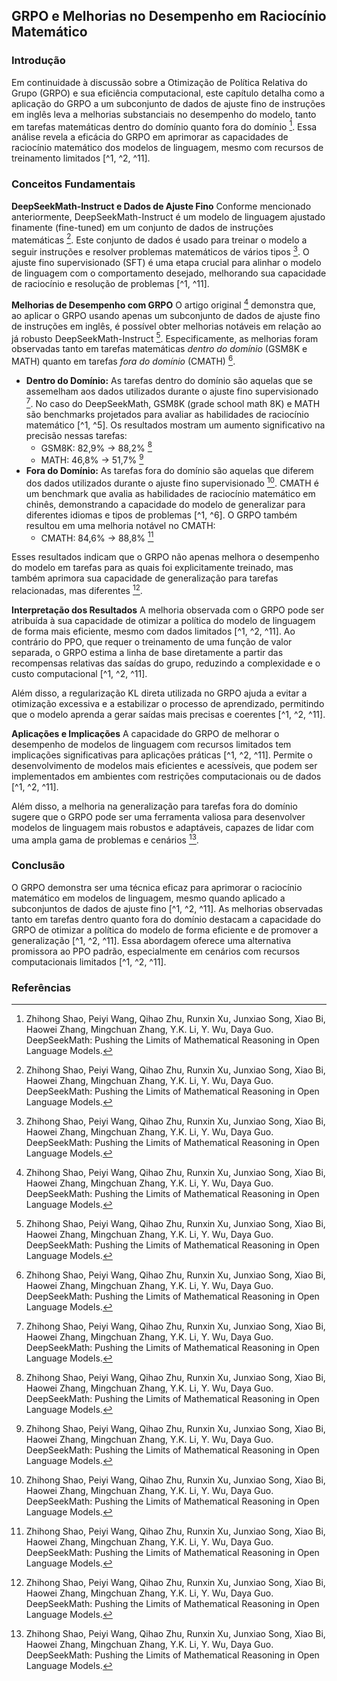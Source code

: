 ## GRPO e Melhorias no Desempenho em Raciocínio Matemático
### Introdução
Em continuidade à discussão sobre a Otimização de Política Relativa do Grupo (GRPO) e sua eficiência computacional, este capítulo detalha como a aplicação do GRPO a um subconjunto de dados de ajuste fino de instruções em inglês leva a melhorias substanciais no desempenho do modelo, tanto em tarefas matemáticas dentro do domínio quanto fora do domínio [^1]. Essa análise revela a eficácia do GRPO em aprimorar as capacidades de raciocínio matemático dos modelos de linguagem, mesmo com recursos de treinamento limitados [^1, ^2, ^11].

### Conceitos Fundamentais

**DeepSeekMath-Instruct e Dados de Ajuste Fino**
Conforme mencionado anteriormente, DeepSeekMath-Instruct é um modelo de linguagem ajustado finamente (fine-tuned) em um conjunto de dados de instruções matemáticas [^1]. Este conjunto de dados é usado para treinar o modelo a seguir instruções e resolver problemas matemáticos de vários tipos [^1]. O ajuste fino supervisionado (SFT) é uma etapa crucial para alinhar o modelo de linguagem com o comportamento desejado, melhorando sua capacidade de raciocínio e resolução de problemas [^1, ^11].

**Melhorias de Desempenho com GRPO**
O artigo original [^1] demonstra que, ao aplicar o GRPO usando apenas um subconjunto de dados de ajuste fino de instruções em inglês, é possível obter melhorias notáveis em relação ao já robusto DeepSeekMath-Instruct [^1]. Especificamente, as melhorias foram observadas tanto em tarefas matemáticas *dentro do domínio* (GSM8K e MATH) quanto em tarefas *fora do domínio* (CMATH) [^1].

*   **Dentro do Domínio:** As tarefas dentro do domínio são aquelas que se assemelham aos dados utilizados durante o ajuste fino supervisionado [^1]. No caso do DeepSeekMath, GSM8K (grade school math 8K) e MATH são benchmarks projetados para avaliar as habilidades de raciocínio matemático [^1, ^5]. Os resultados mostram um aumento significativo na precisão nessas tarefas:
    *   GSM8K: 82,9% → 88,2% [^1]
    *   MATH: 46,8% → 51,7% [^1]
*   **Fora do Domínio:** As tarefas fora do domínio são aquelas que diferem dos dados utilizados durante o ajuste fino supervisionado [^1]. CMATH é um benchmark que avalia as habilidades de raciocínio matemático em chinês, demonstrando a capacidade do modelo de generalizar para diferentes idiomas e tipos de problemas [^1, ^6]. O GRPO também resultou em uma melhoria notável no CMATH:
    *   CMATH: 84,6% → 88,8% [^1]

Esses resultados indicam que o GRPO não apenas melhora o desempenho do modelo em tarefas para as quais foi explicitamente treinado, mas também aprimora sua capacidade de generalização para tarefas relacionadas, mas diferentes [^1].

**Interpretação dos Resultados**
A melhoria observada com o GRPO pode ser atribuída à sua capacidade de otimizar a política do modelo de linguagem de forma mais eficiente, mesmo com dados limitados [^1, ^2, ^11]. Ao contrário do PPO, que requer o treinamento de uma função de valor separada, o GRPO estima a linha de base diretamente a partir das recompensas relativas das saídas do grupo, reduzindo a complexidade e o custo computacional [^1, ^2, ^11].

Além disso, a regularização KL direta utilizada no GRPO ajuda a evitar a otimização excessiva e a estabilizar o processo de aprendizado, permitindo que o modelo aprenda a gerar saídas mais precisas e coerentes [^1, ^2, ^11].

**Aplicações e Implicações**
A capacidade do GRPO de melhorar o desempenho de modelos de linguagem com recursos limitados tem implicações significativas para aplicações práticas [^1, ^2, ^11]. Permite o desenvolvimento de modelos mais eficientes e acessíveis, que podem ser implementados em ambientes com restrições computacionais ou de dados [^1, ^2, ^11].

Além disso, a melhoria na generalização para tarefas fora do domínio sugere que o GRPO pode ser uma ferramenta valiosa para desenvolver modelos de linguagem mais robustos e adaptáveis, capazes de lidar com uma ampla gama de problemas e cenários [^1].

### Conclusão
O GRPO demonstra ser uma técnica eficaz para aprimorar o raciocínio matemático em modelos de linguagem, mesmo quando aplicado a subconjuntos de dados de ajuste fino [^1, ^2, ^11]. As melhorias observadas tanto em tarefas dentro quanto fora do domínio destacam a capacidade do GRPO de otimizar a política do modelo de forma eficiente e de promover a generalização [^1, ^2, ^11]. Essa abordagem oferece uma alternativa promissora ao PPO padrão, especialmente em cenários com recursos computacionais limitados [^1, ^2, ^11].

### Referências
[^1]: Zhihong Shao, Peiyi Wang, Qihao Zhu, Runxin Xu, Junxiao Song, Xiao Bi, Haowei Zhang, Mingchuan Zhang, Y.K. Li, Y. Wu, Daya Guo. DeepSeekMath: Pushing the Limits of Mathematical Reasoning in Open Language Models.
[^2]: J. Schulman, F. Wolski, P. Dhariwal, A. Radford, and O. Klimov. Proximal policy optimization algorithms. arXiv preprint arXiv:1707.06347, 2017.
[^5]: D. Hendrycks, C. Burns, S. Kadavath, A. Arora, S. Basart, E. Tang, D. Song, and J. Steinhardt. Measuring mathematical problem solving with the math dataset. arXiv preprint arXiv:2103.03874, 2021.
[^6]: T. Wei, J. Luan, W. Liu, S. Dong, and B. Wang. Cmath: Can your language model pass chinese elementary school math test?, 2023.
[^11]: L. Ouyang, J. Wu, X. Jiang, D. Almeida, C. Wainwright, P. Mishkin, C. Zhang, S. Agarwal, K. Slama, A. Ray, et al. Training language models to follow instructions with human feedback. Advances in Neural Information Processing Systems, 35:27730–27744, 2022.
<!-- END -->